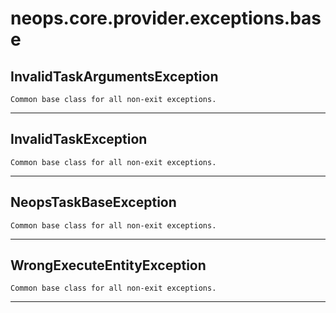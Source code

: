 # neops.core.provider.exceptions.base
## InvalidTaskArgumentsException
```
Common base class for all non-exit exceptions.
```
----------
## InvalidTaskException
```
Common base class for all non-exit exceptions.
```
----------
## NeopsTaskBaseException
```
Common base class for all non-exit exceptions.
```
----------
## WrongExecuteEntityException
```
Common base class for all non-exit exceptions.
```
----------